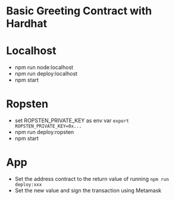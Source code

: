 # Basic Greeting Contract with Hardhat

# Localhost

- npm run node:localhost
- npm run deploy:localhost
- npm start

# Ropsten

- set ROPSTEN_PRIVATE_KEY as env var `export ROPSTEN_PRIVATE_KEY=0x...`
- npm run deploy:ropsten
- npm start

# App

- Set the address contract to the return value of running `npm run deploy:xxx`
- Set the new value and sign the transaction using Metamask

